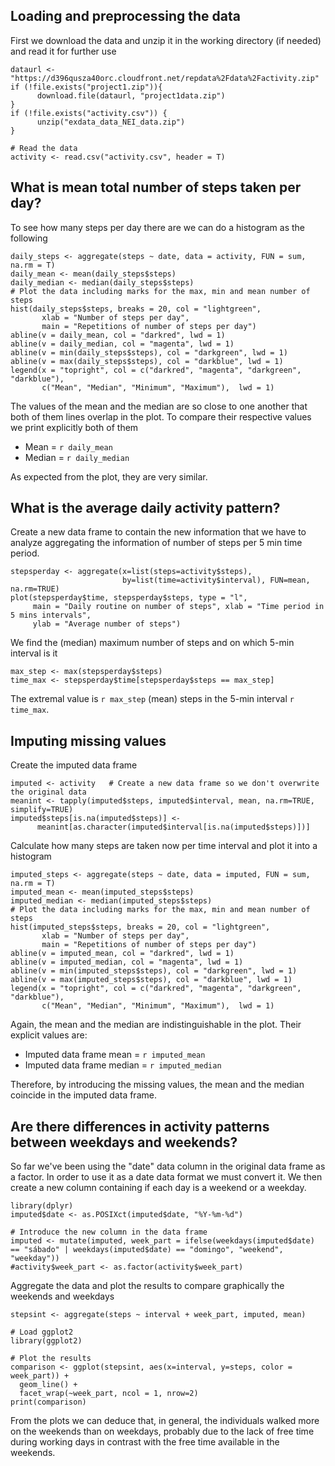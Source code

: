 

## Loading and preprocessing the data

First we download the data and unzip it in the working directory (if needed) and read it for further use
```{r preprocessing}
dataurl <- "https://d396qusza40orc.cloudfront.net/repdata%2Fdata%2Factivity.zip"
if (!file.exists("project1.zip")){
      download.file(dataurl, "project1data.zip")
} 
if (!file.exists("activity.csv")) { 
      unzip("exdata_data_NEI_data.zip") 
}

# Read the data
activity <- read.csv("activity.csv", header = T)
```


## What is mean total number of steps taken per day?

To see how many steps per day there are we can do a histogram as the following
```{r steps_per_day}
daily_steps <- aggregate(steps ~ date, data = activity, FUN = sum, na.rm = T)
daily_mean <- mean(daily_steps$steps)
daily_median <- median(daily_steps$steps)
# Plot the data including marks for the max, min and mean number of steps
hist(daily_steps$steps, breaks = 20, col = "lightgreen",
       xlab = "Number of steps per day",
       main = "Repetitions of number of steps per day")
abline(v = daily_mean, col = "darkred", lwd = 1)
abline(v = daily_median, col = "magenta", lwd = 1)
abline(v = min(daily_steps$steps), col = "darkgreen", lwd = 1)
abline(v = max(daily_steps$steps), col = "darkblue", lwd = 1)
legend(x = "topright", col = c("darkred", "magenta", "darkgreen", "darkblue"), 
       c("Mean", "Median", "Minimum", "Maximum"),  lwd = 1)

```


The values of the mean and the median are so close to one another that both of them lines overlap in the plot. To compare their respective values we print explicitly both of them

* Mean = `r daily_mean`
* Median = `r daily_median`

As expected from the plot, they are very similar.

## What is the average daily activity pattern?

Create a new data frame to contain the new information that we have to analyze aggregating the information of number of steps per 5 min time period.
```{r daily_activity}
stepsperday <- aggregate(x=list(steps=activity$steps),
                         by=list(time=activity$interval), FUN=mean, na.rm=TRUE)
plot(stepsperday$time, stepsperday$steps, type = "l", 
     main = "Daily routine on number of steps", xlab = "Time period in 5 mins intervals", 
     ylab = "Average number of steps")

```

We find the (median) maximum number of steps and on which 5-min interval is it
```{r}
max_step <- max(stepsperday$steps)
time_max <- stepsperday$time[stepsperday$steps == max_step]
```
The extremal value is `r max_step` (mean) steps in the 5-min interval `r time_max`.

## Imputing missing values

Create the imputed data frame
```{r}
imputed <- activity   # Create a new data frame so we don't overwrite the original data
meanint <- tapply(imputed$steps, imputed$interval, mean, na.rm=TRUE, simplify=TRUE)
imputed$steps[is.na(imputed$steps)] <- 
      meanint[as.character(imputed$interval[is.na(imputed$steps)])]
```

Calculate how many steps are taken now per time interval and plot it into a histogram
```{r imputed_data}
imputed_steps <- aggregate(steps ~ date, data = imputed, FUN = sum, na.rm = T)
imputed_mean <- mean(imputed_steps$steps)
imputed_median <- median(imputed_steps$steps)
# Plot the data including marks for the max, min and mean number of steps
hist(imputed_steps$steps, breaks = 20, col = "lightgreen",
       xlab = "Number of steps per day",
       main = "Repetitions of number of steps per day")
abline(v = imputed_mean, col = "darkred", lwd = 1)
abline(v = imputed_median, col = "magenta", lwd = 1)
abline(v = min(imputed_steps$steps), col = "darkgreen", lwd = 1)
abline(v = max(imputed_steps$steps), col = "darkblue", lwd = 1)
legend(x = "topright", col = c("darkred", "magenta", "darkgreen", "darkblue"), 
       c("Mean", "Median", "Minimum", "Maximum"),  lwd = 1)
```

Again, the mean and the median are indistinguishable in the plot. Their explicit values are:

* Imputed data frame mean = `r imputed_mean`
* Imputed data frame median = `r imputed_median`

Therefore, by introducing the missing values, the mean and the median coincide in the imputed data frame.

## Are there differences in activity patterns between weekdays and weekends?

So far we've been using the "date" data column in the original data frame as a factor. In order to use it as a date data format we must convert it. We then create a new column containing if each day is a weekend or a weekday.
```{r}
library(dplyr)
imputed$date <- as.POSIXct(imputed$date, "%Y-%m-%d")

# Introduce the new column in the data frame
imputed <- mutate(imputed, week_part = ifelse(weekdays(imputed$date) == "sábado" | weekdays(imputed$date) == "domingo", "weekend", "weekday"))
#activity$week_part <- as.factor(activity$week_part)
```

Aggregate the data and plot the results to compare graphically the weekends and weekdays
```{r compared_data}
stepsint <- aggregate(steps ~ interval + week_part, imputed, mean)

# Load ggplot2
library(ggplot2)

# Plot the results
comparison <- ggplot(stepsint, aes(x=interval, y=steps, color = week_part)) +
  geom_line() +
  facet_wrap(~week_part, ncol = 1, nrow=2)
print(comparison)
```

From the plots we can deduce that, in general, the individuals walked more on the weekends than on weekdays, probably due to the lack of free time during working days in contrast with the free time available in the weekends.




